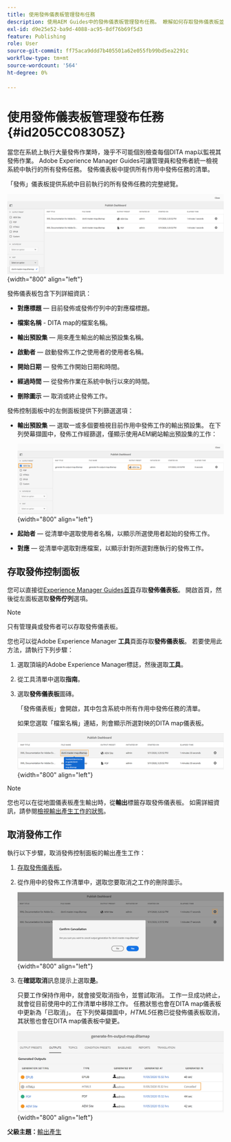 ```yaml
---
title: 使用發佈儀表板管理發布任務
description: 使用AEM Guides中的發佈儀表板管理發布任務。 瞭解如何存取發佈儀表板並取消發佈任務。
exl-id: d9e25e52-ba9d-4088-ac95-8df76b69f5d3
feature: Publishing
role: User
source-git-commit: ff75aca9ddd7b405501a62e055fb99bd5ea2291c
workflow-type: tm+mt
source-wordcount: '564'
ht-degree: 0%

---
```


# 使用發佈儀表板管理發布任務 {#id205CC08305Z}

當您在系統上執行大量發佈作業時，幾乎不可能個別檢查每個DITA map以監視其發佈作業。 Adobe Experience Manager Guides可讓管理員和發佈者統一檢視系統中執行的所有發佈任務。 發佈儀表板中提供所有作用中發佈任務的清單。

「發佈」儀表板提供系統中目前執行的所有發佈任務的完整總覽。

![](images/publish-dashboard.png){width="800" align="left"}

發佈儀表板包含下列詳細資訊：

- **對應標題** — 目前發佈或發佈佇列中的對應檔標題。

- **檔案名稱** - DITA map的檔案名稱。

- **輸出預設集** — 用來產生輸出的輸出預設集名稱。

- **啟動者** — 啟動發佈工作之使用者的使用者名稱。

- **開始日期** — 發佈工作開始日期和時間。

- **經過時間** — 從發佈作業在系統中執行以來的時間。

- **刪除圖示** — 取消或終止發佈工作。

發佈控制面板中的左側面板提供下列篩選選項：

- **輸出預設集** — 選取一或多個要檢視目前作用中發佈工作的輸出預設集。 在下列熒幕擷圖中，發佈工作經篩選，僅顯示使用AEM網站輸出預設集的工作：

  ![](images/publish-dashboard-preset-filter.png){width="800" align="left"}

- **起始者** — 從清單中選取使用者名稱，以顯示所選使用者起始的發佈工作。

- **對應** — 從清單中選取對應檔案，以顯示針對所選對應執行的發佈工作。

## 存取發佈控制面板

您可以直接從[Experience Manager Guides首頁](./intro-home-page.md)存取&#x200B;**發佈儀表板**。 開啟首頁，然後從左面板選取&#x200B;**發佈佇列**&#x200B;選項。

>[!NOTE]
>
> 只有管理員或發佈者可以存取發佈儀表板。

您也可以從Adobe Experience Manager **工具**&#x200B;頁面存取&#x200B;**發佈儀表板**。 若要使用此方法，請執行下列步驟：

1. 選取頂端的Adobe Experience Manager標誌，然後選取&#x200B;**工具**。

1. 從工具清單中選取&#x200B;**指南**。

1. 選取&#x200B;**發佈儀表板**&#x200B;圖磚。

   「發佈儀表板」會開啟，其中包含系統中所有作用中發佈任務的清單。

   如果您選取「檔案名稱」連結，則會顯示所選對映的DITA map儀表板。

   ![](images/publish-dashboard-click-filename-link.png){width="800" align="left"}


>[!NOTE]
>
> 您也可以在從地圖儀表板產生輸出時，從&#x200B;**輸出**&#x200B;標籤存取發佈儀表板。 如需詳細資訊，請參閱[檢視輸出產生工作的狀態](generate-output-for-a-dita-map.md#viewing_output_history)。

## 取消發佈工作

執行以下步驟，取消發佈控制面板的輸出產生工作：

1. [存取發佈儀表板](#access-the-publish-dashboard)。

1. 從作用中的發佈工作清單中，選取您要取消之工作的刪除圖示。

   ![](images/publish-dashboard-cancel-task.png){width="800" align="left"}

1. 在&#x200B;**確認取消**&#x200B;訊息提示上選取&#x200B;**是**。

   只要工作保持作用中，就會接受取消指令，並嘗試取消。 工作一旦成功終止，就會從目前使用中的工作清單中移除工作。 任務狀態也會在DITA map儀表板中更新為「已取消」。 在下列熒幕擷圖中，*HTML5*&#x200B;任務已從發佈儀表板取消，其狀態也會在DITA map儀表板中變更。

   ![](images/cancelled-output-task.png){width="800" align="left"}


**父級主題：**[&#x200B;輸出產生](generate-output.md)
